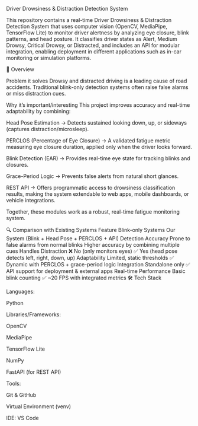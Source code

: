 Driver Drowsiness & Distraction Detection System

This repository contains a real-time Driver Drowsiness & Distraction Detection System that uses computer vision (OpenCV, MediaPipe, TensorFlow Lite) to monitor driver alertness by analyzing eye closure, blink patterns, and head posture. It classifies driver states as Alert, Medium Drowsy, Critical Drowsy, or Distracted, and includes an API for modular integration, enabling deployment in different applications such as in-car monitoring or simulation platforms.

📖 Overview

Problem it solves
Drowsy and distracted driving is a leading cause of road accidents. Traditional blink-only detection systems often raise false alarms or miss distraction cues.

Why it’s important/interesting
This project improves accuracy and real-time adaptability by combining:

Head Pose Estimation → Detects sustained looking down, up, or sideways (captures distraction/microsleep).

PERCLOS (Percentage of Eye Closure) → A validated fatigue metric measuring eye closure duration, applied only when the driver looks forward.

Blink Detection (EAR) → Provides real-time eye state for tracking blinks and closures.

Grace-Period Logic → Prevents false alerts from natural short glances.

REST API → Offers programmatic access to drowsiness classification results, making the system extendable to web apps, mobile dashboards, or vehicle integrations.

Together, these modules work as a robust, real-time fatigue monitoring system.

🔍 Comparison with Existing Systems
Feature	Blink-only Systems	Our System (Blink + Head Pose + PERCLOS + API)
Detection Accuracy	Prone to false alarms from normal blinks	Higher accuracy by combining multiple cues
Handles Distraction	❌ No (only monitors eyes)	✅ Yes (head pose detects left, right, down, up)
Adaptability	Limited, static thresholds	✅ Dynamic with PERCLOS + grace-period logic
Integration	Standalone only	✅ API support for deployment & external apps
Real-time Performance	Basic blink counting	✅ ~20 FPS with integrated metrics
🛠️ Tech Stack

Languages:

Python

Libraries/Frameworks:

OpenCV

MediaPipe

TensorFlow Lite

NumPy

FastAPI (for REST API)

Tools:

Git & GitHub

Virtual Environment (venv)

IDE: VS Code

